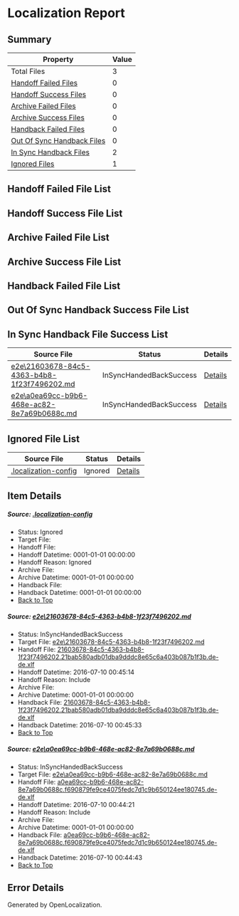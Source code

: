 # <a name='report-top'></a> Localization Report

## Summary
 Property | Value 
 -------- | ----- 
 Total Files | 3
[ Handoff Failed Files ](#handoff-failed-list)| 0
[ Handoff Success Files ](#handoff-success-list)| 0
[ Archive Failed Files ](#archive-failed-list)| 0
[ Archive Success Files ](#archive-success-list)| 0
[ Handback Failed Files ](#handback-failed-list)| 0
[ Out Of Sync Handback Files ](#outofsync-handback-success-list)| 0
[ In Sync Handback Files ](#insync-handback-success-list)| 2
[ Ignored Files ](#ignored-list)| 1

## <a name='handoff-failed-list'></a> Handoff Failed File List

## <a name='handoff-success-list'></a> Handoff Success File List

## <a name='archive-failed-list'></a> Archive Failed File List

## <a name='archive-success-list'></a> Archive Success File List

## <a name='handback-failed-list'></a> Handback Failed File List

## <a name='outofsync-handback-success-list'></a> Out Of Sync Handback Success File List

## <a name='insync-handback-success-list'></a> In Sync Handback File Success List
 Source File | Status | Details 
 ----------- | ------ | ------- 
 [e2e\21603678-84c5-4363-b4b8-1f23f7496202.md](https://github.com/OpenLocalizationTestOrg/oltest/blob/e424bfd8b22fddfc74ed5cda79d3530032c7eaa3/e2e/21603678-84c5-4363-b4b8-1f23f7496202.md) | InSyncHandedBackSuccess | [Details](#827c4b41d9d34f729e2861c16c9209bcbf42a2b61)
 [e2e\a0ea69cc-b9b6-468e-ac82-8e7a69b0688c.md](https://github.com/OpenLocalizationTestOrg/oltest/blob/970bfab81f0af37dc6d77579771fe938ea7c5121/e2e/a0ea69cc-b9b6-468e-ac82-8e7a69b0688c.md) | InSyncHandedBackSuccess | [Details](#526f1a23a30c7ecf8694735753176024c2a6b6372)

## <a name='ignored-list'></a> Ignored File List
 Source File | Status | Details 
 ----------- | ------ | ------- 
 [.localization-config](https://github.com/OpenLocalizationTestOrg/oltest/blob/e424bfd8b22fddfc74ed5cda79d3530032c7eaa3/.localization-config) | Ignored | [Details](#3d4f252ac210baf56311d7e97dcc2db10974dbd20)

## Item Details
##### <a name='3d4f252ac210baf56311d7e97dcc2db10974dbd20'></a> Source: [.localization-config](https://github.com/OpenLocalizationTestOrg/oltest/blob/e424bfd8b22fddfc74ed5cda79d3530032c7eaa3/.localization-config)
* Status: Ignored
* Target File: 
* Handoff File: 
* Handoff Datetime: 0001-01-01 00:00:00
* Handoff Reason: Ignored
* Archive File: 
* Archive Datetime: 0001-01-01 00:00:00
* Handback File: 
* Handback Datetime: 0001-01-01 00:00:00
* [Back to Top](#report-top)

##### <a name='827c4b41d9d34f729e2861c16c9209bcbf42a2b61'></a> Source: [e2e\21603678-84c5-4363-b4b8-1f23f7496202.md](https://github.com/OpenLocalizationTestOrg/oltest/blob/e424bfd8b22fddfc74ed5cda79d3530032c7eaa3/e2e/21603678-84c5-4363-b4b8-1f23f7496202.md)
* Status: InSyncHandedBackSuccess
* Target File: [e2e\21603678-84c5-4363-b4b8-1f23f7496202.md](https://github.com/OpenLocalizationTestOrg/oltest-dede-fly/blob/d05211f67565250d244ce640282fba21d81fbc20/e2e/21603678-84c5-4363-b4b8-1f23f7496202.md)
* Handoff File: [21603678-84c5-4363-b4b8-1f23f7496202.21bab580adb01dba9dddc8e65c6a403b087b1f3b.de-de.xlf](https://github.com/OpenLocalizationTestOrg/olhandoff-e2e/blob/6229fa784bb19b6b0c26ed2d9e2685e986e5dc79/ol-handoff/OpenLocalizationTestOrg/oltest-dede-fly/ci/ht/21603678-84c5-4363-b4b8-1f23f7496202.21bab580adb01dba9dddc8e65c6a403b087b1f3b.de-de.xlf)
* Handoff Datetime: 2016-07-10 00:45:14
* Handoff Reason: Include
* Archive File: 
* Archive Datetime: 0001-01-01 00:00:00
* Handback File: [21603678-84c5-4363-b4b8-1f23f7496202.21bab580adb01dba9dddc8e65c6a403b087b1f3b.de-de.xlf](https://github.com/OpenLocalizationTestOrg/olhandback-e2e/blob/b79b6021e8eefae01a160b6d740179155742b8d9/ol-handback/OpenLocalizationTestOrg/oltest-dede-fly/ci/ht/21603678-84c5-4363-b4b8-1f23f7496202.21bab580adb01dba9dddc8e65c6a403b087b1f3b.de-de.xlf)
* Handback Datetime: 2016-07-10 00:45:33
* [Back to Top](#report-top)

##### <a name='526f1a23a30c7ecf8694735753176024c2a6b6372'></a> Source: [e2e\a0ea69cc-b9b6-468e-ac82-8e7a69b0688c.md](https://github.com/OpenLocalizationTestOrg/oltest/blob/970bfab81f0af37dc6d77579771fe938ea7c5121/e2e/a0ea69cc-b9b6-468e-ac82-8e7a69b0688c.md)
* Status: InSyncHandedBackSuccess
* Target File: [e2e\a0ea69cc-b9b6-468e-ac82-8e7a69b0688c.md](https://github.com/OpenLocalizationTestOrg/oltest-dede-fly/blob/80210ede739d2671b8e0f84eb797dc5643e6c229/e2e/a0ea69cc-b9b6-468e-ac82-8e7a69b0688c.md)
* Handoff File: [a0ea69cc-b9b6-468e-ac82-8e7a69b0688c.f690879fe9ce4075fedc7d1c9b650124ee180745.de-de.xlf](https://github.com/OpenLocalizationTestOrg/olhandoff-e2e/blob/57a6e6a3c3dabd8fbbdaeefdc36bd75ff8e1226f/ol-handoff/OpenLocalizationTestOrg/oltest-dede-fly/ci/ht/a0ea69cc-b9b6-468e-ac82-8e7a69b0688c.f690879fe9ce4075fedc7d1c9b650124ee180745.de-de.xlf)
* Handoff Datetime: 2016-07-10 00:44:21
* Handoff Reason: Include
* Archive File: 
* Archive Datetime: 0001-01-01 00:00:00
* Handback File: [a0ea69cc-b9b6-468e-ac82-8e7a69b0688c.f690879fe9ce4075fedc7d1c9b650124ee180745.de-de.xlf](https://github.com/OpenLocalizationTestOrg/olhandback-e2e/blob/af00006add0d7dc18eaec470d5050778dd5b36b3/ol-handback/OpenLocalizationTestOrg/oltest-dede-fly/ci/ht/a0ea69cc-b9b6-468e-ac82-8e7a69b0688c.f690879fe9ce4075fedc7d1c9b650124ee180745.de-de.xlf)
* Handback Datetime: 2016-07-10 00:44:43
* [Back to Top](#report-top)


## Error Details

Generated by OpenLocalization.
